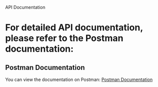 API Documentation

# For detailed API documentation, please refer to the Postman documentation:

## Postman Documentation

You can view the documentation on Postman: [Postman Documentation](https://documenter.getpostman.com/view/26993809/2sAXqzYeRf)
